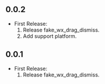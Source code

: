 ## 0.0.2
* First Release:
  1. Release fake_wx_drag_dismiss.
  2. Add support platform.
## 0.0.1
* First Release:
    1. Release fake_wx_drag_dismiss.